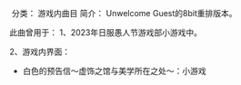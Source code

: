 ![]()
分类： 游戏内曲目
简介：
Unwelcome  Guest的8bit重排版本。

此曲曾用于：
1、2023年日服愚人节游戏部小游戏中。

2、游戏内界面：
 - 白色的预告信～虚饰之馆与美学所在之处～：小游戏
